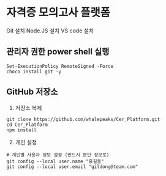 # 자격증 모의고사 플랫폼
Git 설치
Node.JS 설치
VS code 설치

## 관리자 권한 power shell 실행
```
Set-ExecutionPolicy RemoteSigned -Force
choco install git -y
```

## GitHub 저장소
1. 저장소 복제
```
git clone https://github.com/whalepeaks/Cer_Platform.git
cd Cer_Platform
npm install
```
2. 개인 설정
```
# 개인별 사용자 정보 설정 (반드시 본인 정보로)
git config --local user.name "홍길동"
git config --local user.email "gildong@team.com"
